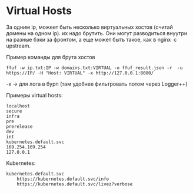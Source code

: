 # Virtual Hosts

За одним ip, можеет быть несколько виртуальных хостов (считай домены на одном ip). их надо брутить. Они могут разводиться внуутри на разные бэки за фронтом, а еще может быть такое, как в nginx  c upstream. &#x20;

Пример команды для брута хостов

```
ffuf -w ip.txt:IP -w domains.txt:VIRTUAL -o ffuf_result.json -r  -u https://IP/ -H "Host: VIRTUAL" -x http://127.0.0.1:8080/ 
```

\-x -> для лога в бурп (там удобнее фильтровать потом через Logger++)

Примеры virtual hosts:

```
localhost
secure
infra
pre
prerelease
dev
int
kubernetes.default.svc
169.254.169.254
127.0.0.1
```

Kubernetes:

```
kubernetes.default.svc
    https://kubernetes.default.svc/info
    https://kubernetes.default.svc/livez?verbose
```

